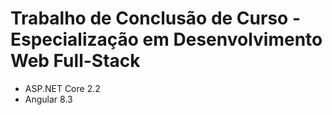 # Trabalho de Conclusão de Curso - Especialização em Desenvolvimento Web Full-Stack

- ASP.NET Core 2.2
- Angular 8.3

